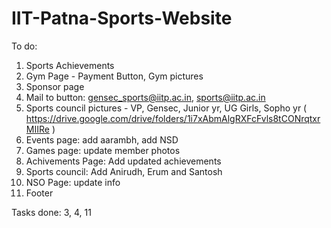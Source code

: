 # IIT-Patna-Sports-Website

To do:

1. Sports Achievements
2. Gym Page - Payment Button, Gym pictures
3. Sponsor page
4. Mail to button: gensec_sports@iitp.ac.in, sports@iitp.ac.in
5. Sports council pictures - VP, Gensec, Junior yr, UG Girls, Sopho yr
   ( https://drive.google.com/drive/folders/1i7xAbmAlgRXFcFvls8tCONrqtxrMIIRe )
6. Events page: add aarambh, add NSD 
7. Games page: update member photos 
8. Achivements Page: Add updated achievements 
9. Sports council: Add Anirudh, Erum and Santosh
10. NSO Page: update info
11. Footer


Tasks done:
3, 4, 11
